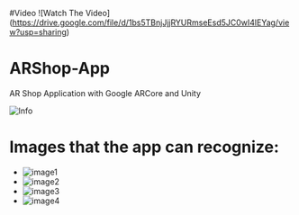 #Video
![Watch The Video]
(https://drive.google.com/file/d/1bs5TBnjJjjRYURmseEsd5JC0wI4lEYag/view?usp=sharing)

# ARShop-App
AR Shop Application with Google ARCore and Unity

![Info](/info.png)

# Images that the app can recognize:

* ![image1](/Assets/GoogleARCore/Examples/AugmentedImage/Images/Final/Cay.png)
* ![image2](/Assets/GoogleARCore/Examples/AugmentedImage/Images/Final/Corba.png)
* ![image3](/Assets/GoogleARCore/Examples/AugmentedImage/Images/Final/Dondurma.png)
* ![image4](/Assets/GoogleARCore/Examples/AugmentedImage/Images/Final/Peynir.png)
